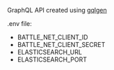 GraphQL API created using [gqlgen](https://github.com/99designs/gqlgen)

.env file:
- BATTLE_NET_CLIENT_ID
- BATTLE_NET_CLIENT_SECRET
- ELASTICSEARCH_URL
- ELASTICSEARCH_PORT
